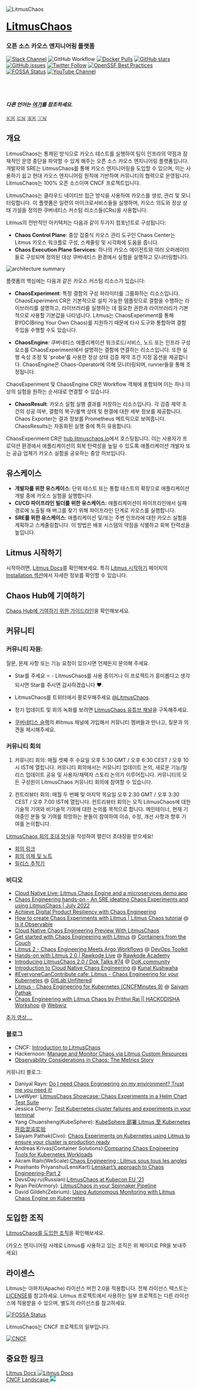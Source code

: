 <img alt="LitmusChaos" src="https://avatars.githubusercontent.com/u/49853472?s=200&v=4" width="200" align="left">

# [LitmusChaos](https://litmuschaos.io/)
### 오픈 소스 카오스 엔지니어링 플랫폼

[![Slack Channel](https://img.shields.io/badge/Slack-Join-purple)](https://slack.litmuschaos.io)
![GitHub Workflow](https://github.com/litmuschaos/litmus/actions/workflows/push.yml/badge.svg?branch=master)
[![Docker Pulls](https://img.shields.io/docker/pulls/litmuschaos/chaos-operator.svg)](https://hub.docker.com/r/litmuschaos/chaos-operator)
[![GitHub stars](https://img.shields.io/github/stars/litmuschaos/litmus?style=social)](https://github.com/litmuschaos/litmus/stargazers)
[![GitHub issues](https://img.shields.io/github/issues/litmuschaos/litmus)](https://github.com/litmuschaos/litmus/issues)
[![Twitter Follow](https://img.shields.io/twitter/follow/litmuschaos?style=social)](https://twitter.com/LitmusChaos)
[![OpenSSF Best Practices](https://www.bestpractices.dev/projects/3202/badge)](https://www.bestpractices.dev/projects/3202)
[![FOSSA Status](https://app.fossa.io/api/projects/git%2Bgithub.com%2Flitmuschaos%2Flitmus.svg?type=shield)](https://app.fossa.io/projects/git%2Bgithub.com%2Flitmuschaos%2Flitmus?ref=badge_shield)
[![YouTube Channel](https://img.shields.io/badge/YouTube-Subscribe-red)](https://www.youtube.com/channel/UCa57PMqmz_j0wnteRa9nCaw)
<br><br><br><br>

#### *다른 언어는 [여기](translations/TRANSLATIONS.md)를 참조하세요.*

[🇰🇷](translations/README-ko.md) [🇨🇳](translations/README-chn.md) [🇧🇷](translations/README-pt-br.md) [🇮🇳](translations/README-hi.md)


## 개요

LitmusChaos는 통제된 방식으로 카오스 테스트를 실행하여 팀이 인프라의 약점과 잠재적인 운영 중단을 파악할 수 있게 해주는 오픈 소스 카오스 엔지니어링 플랫폼입니다.
개발자와 SRE는 LitmusChaos를 통해 카오스 엔지니어링을 도입할 수 있으며, 이는 사용하기 쉽고 현대 카오스 엔지니어링 원칙에 기반하며 커뮤니티의 협력으로 운영됩니다.
LitmusChaos는 100% 오픈 소스이며 CNCF 프로젝트입니다.

LitmusChaos는 클라우드 네이티브 접근 방식을 사용하여 카오스를 생성, 관리 및 모니터링합니다. 이 플랫폼은 일련의 마이크로서비스들을 실행하며, 카오스 의도와 정상 상태 가설을 정의한 쿠버네티스 커스텀 리소스들(CRs)을 사용합니다.

Litmus의 전반적인 아키텍처는 다음과 같이 두가지 컴포넌트로 구성됩니다:

- **Chaos Control Plane**: 중앙 집중식 카오스 관리 도구인 Chaos Center는 Litmus 카오스 워크플로 구성, 스케줄링 및 시각화에 도움을 줍니다.
- **Chaos Execution Plane Services**: 하나의 카오스 에이전트와 여러 오퍼레이터들로 구성되며 정의된 대상 쿠버네티스 환경에서 실험을 실행하고 모니터링합니다.

![architecture summary](/images/litmus-control-and-execution-plane-overview.png)

플랫폼의 핵심에는 다음과 같은 카오스 커스텀 리소스가 있습니다:

- **ChaosExperiment**: 특정 결함의 구성 파라미터를 그룹화하는 리소스입니다. ChaosExperiment CR은 기본적으로 설치 가능한 템플릿으로 결함을 수행하는 라이브러리를 설명하고, 라이브러리를 실행하는 데 필요한 권한과 라이브러리가 기본적으로 사용할 기본값을 나타냅니다. Litmus는 ChaosExperiment를 통해  BYOC(Bring Your Own Chaos)를 지원하기 때문에 타사 도구와 통합하여 결함 주입을 수행할 수도 있습니다.

- **ChaosEngine**: 쿠버네티스 애플리케이션 워크로드/서비스, 노드 또는 인프라 구성 요소를 ChaosExperiment에서 설명하는 결함에 연결하는 리소스입니다. 또한 실행 속성 조정 및 'probe'를 사용한 정상 상태 검증 제약 조건 지정 옵션을 제공합니다. ChaosEngine은 Chaos-Operator에 의해 모니터링되며, runner들을 통해 조정됩니다.

ChaosExperiment 및 ChaosEngine CR은 Workflow 객체에 포함되며 이는 하나 이상의 실험을 원하는 순서대로 연결할 수 있습니다.

- **ChaosResult**: 카오스 실험 실행 결과를 저장하는 리소스입니다. 각 검증 제약 조건의 성공 여부, 결함의 복구/롤백 상태 및 판결에 대한 세부 정보를 제공합니다. Chaos Exporter는 결과 정보를 Prometheus 메트릭으로 보여줍니다. ChaosResults는 자동화된 실행 중에 특히 유용합니다.

ChaosExperiment CR은 <a href="https://hub.litmuschaos.io" target="_blank">hub.litmuschaos.io</a>에서 호스팅됩니다. 이는 사용자가 프로덕션 환경에서 애플리케이션의 회복 탄력성을 높일 수 있도록 애플리케이션 개발자 또는 공급 업체가 카오스 실험을 공유하는 중앙 허브입니다.

## 유스케이스

- **개발자를 위한 유스케이스**: 단위 테스트 또는 통합 테스트의 확장으로 애플리케이션 개발 중에 카오스 실험을 실행합니다.
- **CI/CD 파이프라인 빌더를 위한 유스케이스**: 애플리케이션이 파이프라인에서 실패 경로에 노출될 때 버그를 찾기 위해 파이프라인 단계로 카오스를 실행합니다.
- **SRE를 위한 유스케이스**: 애플리케이션 및/또는 주변 인프라에 대한 카오스 실험을 계획하고 스케줄링합니다. 이 방법은 배포 시스템의 약점을 식별하고 회복 탄력성을 높입니다.

## Litmus 시작하기

시작하려면, <a href="https://docs.litmuschaos.io/docs/introduction/what-is-litmus" target="_blank">Litmus Docs</a>를 확인해보세요. 
특히 <a href="https://docs.litmuschaos.io/docs/getting-started/installation" target="_blank">Litmus 시작하기</a> 페이지의 <a href="https://docs.litmuschaos.io/docs/getting-started/installation#prerequisites" target="_blank">Installation 섹션</a>에서 자세한 정보를 확인할 수 있습니다.



## Chaos Hub에 기여하기

<a href="https://github.com/litmuschaos/community-charts/blob/master/CONTRIBUTING.md" target="_blank">Chaos Hub에 기여하기 위한 가이드라인</a>을 확인해보세요.


## 커뮤니티

### 커뮤니티 자원:

질문, 문제 사항 또는 기능 요청이 있으시면 언제든지 문의해 주세요.

- Star를 주세요 ⭐️ - LitmusChaos를 사용 중이거나 이 프로젝트가 흥미롭다고 생각되시면 Star를 주시면 감사하겠습니다 ❤️.

- LitmusChaos를 트위터에서 팔로우해주세요 [@LitmusChaos](https://twitter.com/LitmusChaos).

- 정기 업데이트 및 회의 녹화를 보려면 [LitmusChaos 유튜브 채널](https://www.youtube.com/channel/UCa57PMqmz_j0wnteRa9nCaw)을 구독해주세요.

- [쿠버네티스 슬랙](https://slack.litmuschaos.io/)의 #litmus 채널에 가입해서 커뮤니티 멤버들과 만나고, 질문과 의견을 제시해주세요.



### 커뮤니티 회의

1. 커뮤니티 회의: 
매월 셋째 주 수요일 오후 5:30 GMT / 오후 6:30 CEST / 오후 10시 IST에 열립니다. 커뮤니티 회의에서는 커뮤니티 업데이트 논의, 새로운 기능/릴리스 업데이트 공유 및 사용자/채택자 스토리 논의가 이루어집니다. 커뮤니티의 모든 구성원이 LitmusChaos 커뮤니티 회의에 참여할 수 있습니다.


2. 컨트리뷰터 회의: 
매월 두 번째 및 마지막 목요일 오후 2:30 GMT / 오후 3:30 CEST / 오후 7:00 IST에 열립니다. 컨트리뷰터 회의는 오직 LitmusChaos에 대한 기술적 기여와 비기술적 기여에 대한 논의를 목적으로 합니다. 메인테이너, 현재 기여중인 분들 및 기여를 희망하는 분들이 참여하여 이슈, 수정, 개선 사항과 향후 기여를 논의합니다.
  
[LitmusChaos 회의 초대 양식](https://forms.gle/xYZyZ2gTWMqz7xSs7)을 작성하여 캘린더 초대장을 받으세요!

- [회의 링크](https://harness-io.zoom.us/j/95100368978?pwd=b2VrdCtaakE5U3dhOElFMUJOaXVOUT09)
- [회의 의제 및 노트](https://hackmd.io/a4Zu_sH4TZGeih-xCimi3Q)
- [릴리스 추적기](https://github.com/litmuschaos/litmus/milestones)

### 비디오

- [Cloud Native Live: Litmus Chaos Engine and a microservices demo app](https://youtu.be/hOghvd9qCzI)
- [Chaos Engineering hands-on - An SRE ideating Chaos Experiments and using LitmusChaos | July 2022](https://youtu.be/_x_7SiesjF0) 
- [Achieve Digital Product Resiliency with Chaos Engineering](https://youtu.be/PQrmBHgk0ps)
- [How to create Chaos Experiments with Litmus | Litmus Chaos tutorial](https://youtu.be/mwu5eLgUKq4) @ [Is it Observable](https://www.youtube.com/c/IsitObservable)
- [Cloud Native Chaos Engineering Preview With LitmusChaos](https://youtu.be/pMWqhS-F3tQ)
- [Get started with Chaos Engineering with Litmus](https://youtu.be/5CI8d-SKBfc) @ [Containers from the Couch](https://www.youtube.com/c/ContainersfromtheCouch)
- [Litmus 2 - Chaos Engineering Meets Argo Workflows](https://youtu.be/B8DfYnDh2F4) @ [DevOps Toolkit](https://youtube.com/c/devopstoolkit)
- [Hands-on with Litmus 2.0 | Rawkode Live](https://youtu.be/D0t3emVLLko) @ [Rawkode Academy](https://www.youtube.com/channel/UCrber_mFvp_FEF7D9u8PDEA)
- [Introducing LitmusChaos 2.0 / Dok Talks #74](https://youtu.be/97BiCNtJbDw) @ [DoK.community](https://www.youtube.com/channel/UCUnXJbHQ89R2uSfKsqQwGvQ)
- [Introduction to Cloud Native Chaos Engineering](https://youtu.be/LK0oDLQE4S8) @ [Kunal Kushwaha](https://www.youtube.com/channel/UCBGOUQHNNtNGcGzVq5rIXjw)
- [#EveryoneCanContribute cafe: Litmus - Chaos Engineering for your Kubernetes](https://youtu.be/IiyrEiK4stQ) @ [GitLab Unfiltered](https://www.youtube.com/channel/UCMtZ0sc1HHNtGGWZFDRTh5A)
- [Litmus - Chaos Engineering for Kubernetes (CNCFMinutes 9)](https://youtu.be/rDQ9XKbSJIc) @ [Saiyam Pathak](https://www.youtube.com/channel/UCi-1nnN0eC9nRleXdZA6ncg)
- [Chaos Engineering with Litmus Chaos by Prithvi Raj || HACKODISHA Workshop](https://youtu.be/eyAG0svCsQA) @ [Webwiz](https://www.youtube.com/channel/UC9yM_PkV0QIIsPA3qPrp)

[추가 영상....](https://www.youtube.com/channel/UCa57PMqmz_j0wnteRa9nCaw)


### 블로그

- CNCF: [Introduction to LitmusChaos](https://www.cncf.io/blog/2020/08/28/introduction-to-litmuschaos/)
- Hackernoon: [Manage and Monitor Chaos via Litmus Custom Resources](https://hackernoon.com/solid-tips-on-how-to-manage-and-monitor-chaos-via-litmus-custom-resources-5g1s33m9)
- [Observability Considerations in Chaos: The Metrics Story](https://dev.to/ksatchit/observability-considerations-in-chaos-the-metrics-story-6cb)

커뮤니티 블로그:

- Daniyal Rayn: [Do I need Chaos Engineering on my environment? Trust me you need it!](https://maveric-systems.com/blog/do-i-need-chaos-engineering-on-my-environment-trust-me-you-need-it/)
- LiveWyer: [LitmusChaos Showcase: Chaos Experiments in a Helm Chart Test Suite](https://livewyer.io/blog/2021/03/22/litmuschaos-showcase-chaos-experiments-in-a-helm-chart-test-suite/)
- Jessica Cherry: [Test Kubernetes cluster failures and experiments in your terminal](https://opensource.com/article/21/6/kubernetes-litmus-chaos)
- Yang Chuansheng(KubeSphere): [KubeSphere 部署 Litmus 至 Kubernetes 开启混沌实验](https://kubesphere.io/zh/blogs/litmus-kubesphere/)
- Saiyam Pathak(Civo): [Chaos Experiments on Kubernetes using Litmus to ensure your cluster is production ready](https://www.civo.com/learn/chaos-engineering-kubernetes-litmus)
- Andreas Krivas(Container Solutions):[Comparing Chaos Engineering Tools for Kubernetes Workloads](https://blog.container-solutions.com/comparing-chaos-engineering-tools)
- Akram Riahi(WeScale):[Chaos Engineering : Litmus sous tous les angles](https://blog.wescale.fr/2021/03/11/chaos-engineering-litmus-sous-tous-les-angles/)
- Prashanto Priyanshu(LensKart):[Lenskart’s approach to Chaos Engineering-Part 2](https://blog.lenskart.com/lenskarts-approach-to-chaos-engineering-part-2-6290e4f3a74e)
- DevsDay.ru(Russian):[LitmusChaos at Kubecon EU '21](https://devsday.ru/blog/details/40746)
- Ryan Pei(Armory): [LitmusChaos in your Spinnaker Pipeline](https://www.armory.io/blog/litmuschaos-in-your-spinnaker-pipeline/)
- David Gildeh(Zebrium): [Using Autonomous Monitoring with Litmus Chaos Engine on Kubernetes](https://www.zebrium.com/blog/using-autonomous-monitoring-with-litmus-chaos-engine-on-kubernetes)


## 도입한 조직

<a href="https://github.com/litmuschaos/litmus/blob/master/ADOPTERS.md" target="_blank">LitmusChaos를 도입한 조직</a>을 확인해보세요.

(카오스 엔지니어링 사례로 Litmus를 사용하고 있는 조직은 위 페이지로 PR을 보내주세요)

## 라이센스

Litmus는 아파치(Apache) 라이선스 버전 2.0을 적용합니다. 전체 라이선스 텍스트는 [LICENSE](./LICENSE)를 참고하세요. Litmus 프로젝트에서 사용하는 일부 프로젝트는 다른 라이선스에 적용받을 수 있으며, 별도의 라이선스를 참고하세요.

[![FOSSA Status](https://app.fossa.io/api/projects/git%2Bgithub.com%2Flitmuschaos%2Flitmus.svg?type=large)](https://app.fossa.io/projects/git%2Bgithub.com%2Flitmuschaos%2Flitmus?ref=badge_large)

LitmusChaos는 CNCF 프로젝트의 일부입니다.

[![CNCF](https://landscape.cncf.io/images/cncf-landscape-horizontal-color.svg)](https://landscape.cncf.io/?selected=litmus)

## 중요한 링크

<a href="https://docs.litmuschaos.io">
  Litmus Docs <img src="https://avatars0.githubusercontent.com/u/49853472?s=200&v=4" alt="Litmus Docs" height="15">
</a>
<br>
<a href="https://landscape.cncf.io/?selected=litmus">
  CNCF Landscape <img src="https://raw.githubusercontent.com/cncf/landscape/34050e7ca713650f7e2813f53c3b0a697cbb274b/hosted_logos/cncf.svg" alt="Litmus on CNCF Landscape" height="15">
</a>
